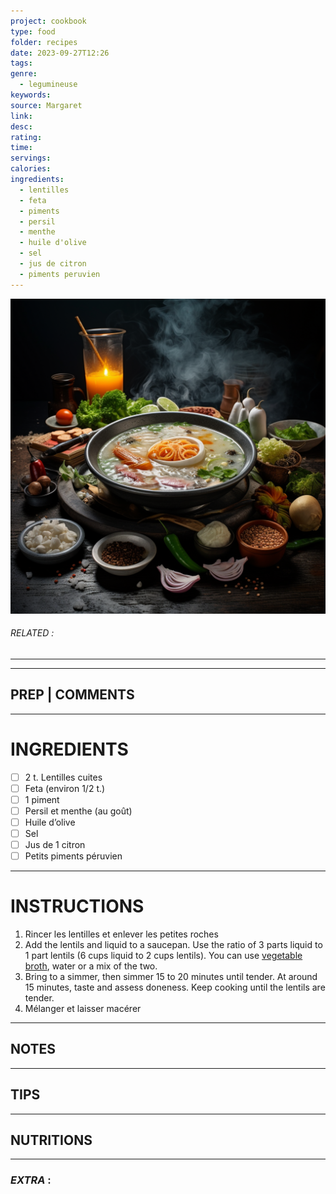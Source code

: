 ```yaml
---
project: cookbook
type: food
folder: recipes
date: 2023-09-27T12:26
tags: 
genre:
  - legumineuse
keywords: 
source: Margaret
link: 
desc: 
rating: 
time: 
servings: 
calories: 
ingredients:
  - lentilles
  - feta
  - piments
  - persil
  - menthe
  - huile d'olive
  - sel
  - jus de citron
  - piments peruvien
---
```


![IMAGE](_default.png)

###### *RELATED* : 
---


---
## PREP | COMMENTS



---
# INGREDIENTS

- [ ] 2 t. Lentilles cuites
- [ ] Feta (environ 1/2 t.)
- [ ] 1 piment
- [ ] Persil et menthe (au goût)
- [ ] Huile d’olive
- [ ] Sel
- [ ] Jus de 1 citron
- [ ] Petits piments péruvien

---
# INSTRUCTIONS

1. Rincer les lentilles et enlever les petites roches
2. Add the lentils and liquid to a saucepan. Use the ratio of 3 parts liquid to 1 part lentils (6 cups liquid to 2 cups lentils). You can use [vegetable broth](https://www.acouplecooks.com/vegetable-broth/), water or a mix of the two.
3. Bring to a simmer, then simmer 15 to 20 minutes until tender. At around 15 minutes, taste and assess doneness. Keep cooking until the lentils are tender.
4. Mélanger et laisser macérer

---
## NOTES



---
## TIPS



---
## NUTRITIONS



---
### *EXTRA* :



